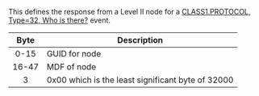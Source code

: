 This defines the response from a Level II node for a [CLASS1.PROTOCOL, Type=32, Who is there?](./class1.protocol.md#type31) event.

 | Byte  | Description                                       | 
 | :----:  | -----------                                       | 
 | 0-15  | GUID for node                                     | 
 | 16-47 | MDF of node                                       | 
 | 3     | 0x00 which is the least significant byte of 32000 | 

